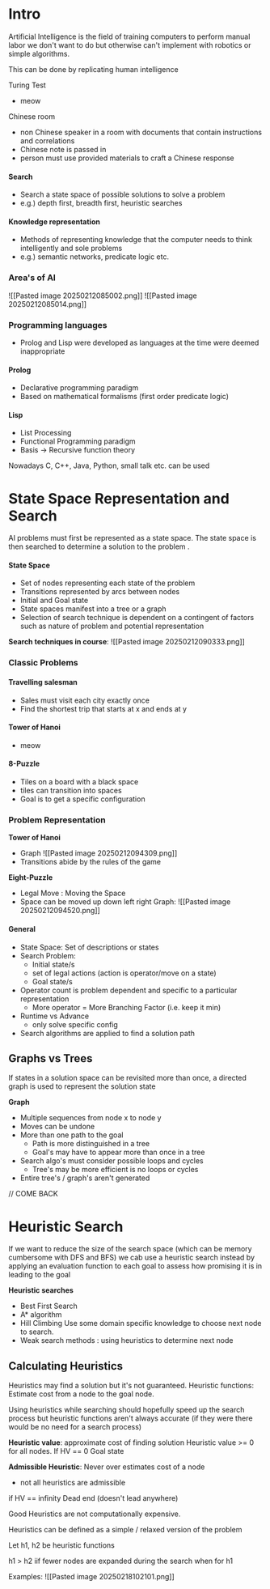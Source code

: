 

# Intro

Artificial Intelligence is the field of training computers to perform manual labor we don't want to do but otherwise can't implement with robotics or simple algorithms.

This can be done by replicating human intelligence

Turing Test 
- meow

Chinese room
- non Chinese speaker in a room with documents that contain instructions and correlations 
- Chinese note is passed in
- person must use provided materials to craft a Chinese response

#### Search
- Search a state space of possible solutions to solve a problem
- e.g.) depth first, breadth first, heuristic searches

#### Knowledge representation 
- Methods of representing knowledge that the computer needs to think intelligently and sole problems
- e.g.) semantic networks, predicate logic etc. 

### Area's of AI
![[Pasted image 20250212085002.png]]
![[Pasted image 20250212085014.png]]


### Programming languages
- Prolog and Lisp were developed as languages at the time were deemed inappropriate 

#### Prolog
- Declarative programming paradigm 
- Based on mathematical formalisms (first order predicate logic)

#### Lisp
- List Processing
- Functional Programming paradigm 
- Basis -> Recursive function theory

Nowadays C, C++, Java, Python, small talk etc. can be used

# State Space Representation and Search

AI problems must first be represented as a state space.
The state space is then searched to determine a solution to the problem .

#### State Space
- Set of nodes representing each state of the problem
- Transitions represented by arcs between nodes
- Initial and Goal state
- State spaces manifest into a tree or a graph 
- Selection of search technique is dependent on a contingent of factors such as nature of problem and potential representation

**Search techniques in course**:
![[Pasted image 20250212090333.png]]

### Classic Problems
#### Travelling salesman
- Sales must visit each city exactly once
- Find the shortest trip that starts at x and ends at y

#### Tower of Hanoi
- meow

#### 8-Puzzle
- Tiles on a board with a black space
- tiles can transition into spaces
- Goal is to get a specific configuration


### Problem Representation
**Tower of Hanoi**
- Graph
![[Pasted image 20250212094309.png]]
- Transitions abide by the rules of the game


**Eight-Puzzle**
- Legal Move : Moving the Space
- Space can be moved up down left right
Graph:
![[Pasted image 20250212094520.png]]


#### General
- State Space: Set of descriptions or states
- Search Problem:
	- Initial state/s
	- set of legal actions (action is operator/move on a state)
	- Goal state/s
- Operator count is problem dependent and specific to a particular representation 
	- More operator = More Branching Factor (i.e. keep it min)
- Runtime vs Advance 
	- only solve specific config 
- Search algorithms are applied to find a solution path


## Graphs vs Trees
If states in a solution space can be revisited more than once, a directed graph is used to represent the solution state 

**Graph**
- Multiple sequences from node x to node y
- Moves can be undone
- More than one path to the goal
	- Path is more distinguished in a tree
	- Goal's may have to appear more than once in a tree
- Search algo's must consider possible loops and cycles
	- Tree's may be more efficient is no loops or cycles
- Entire tree's / graph's aren't generated


// COME BACK

# Heuristic Search
If we want to reduce the size of the search space (which can be memory cumbersome with DFS and BFS) we cab use a heuristic search instead by applying an evaluation function to each goal to assess how promising it is in leading to the goal

**Heuristic searches**
- Best First Search
- A* algorithm
- Hill Climbing 
Use some domain specific knowledge to choose next node to search.
- Weak search methods : using heuristics to determine next node

## Calculating Heuristics
Heuristics may find a solution but it's not guaranteed.
Heuristic functions: Estimate cost from a node to the goal node.

Using heuristics while searching should hopefully speed up the search process but heuristic functions aren't always accurate (if they were there would be no need for a search process)

**Heuristic value**: approximate cost of finding solution
Heuristic value >= 0 for all nodes.
If HV == 0
	Goal state 

**Admissible Heuristic**: Never over estimates cost of a node
- not all heuristics are admissible

if HV == infinity
	Dead end (doesn't lead anywhere)

Good Heuristics are not computationally expensive.

Heuristics can be defined as a simple / relaxed version of the problem

Let h1, h2 be heuristic functions

h1 > h2
iif fewer nodes are expanded during the search when for h1

Examples:
![[Pasted image 20250218102101.png]]

